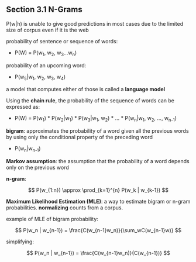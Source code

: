 ## Section 3.1 N-Grams

P(w|h) is unable to give good predictions in most cases due to the limited size of corpus even if it is the web

probability of sentence or sequence of words:
 - P(W) = P(w<sub>1</sub>, w<sub>2</sub>, w<sub>3</sub>...w<sub>n</sub>)

probability of an upcoming word:
 - P(w<sub>5</sub>|w<sub>1</sub>, w<sub>2</sub>, w<sub>3</sub>, w<sub>4</sub>)

a model that computes either of those is called a **language model**

Using the **chain rule**, the probability of the sequence of words can be expressed as:
 - P(W) = P(w<sub>1</sub>) * P(w<sub>2</sub>|w<sub>1</sub>) * P(w<sub>3</sub>|w<sub>1</sub>, w<sub>2</sub>) * ... * P(w<sub>n</sub>|w<sub>1</sub>, w<sub>2</sub>, ..., w<sub>n-1</sub>)

**bigram**: approximates the probability of a word given all the previous words by using only the conditional property of the preceding word
 - P(w<sub>n</sub>|w<sub>n-1</sub>)

**Markov assumption**: the assumption that the probability of a word depends only on the previous word

**n-gram**:

$$ P(w_{1:n}) \approx \prod_{k=1}^{n} P(w_k | w_{k-1}) $$

**Maximum Likelihood Estimation (MLE)**: a way to estimate bigram or n-gram probabilities. **normalizing** counts from a corpus.

example of MLE of bigram probability:

$$ P(w_n | w_{n-1}) = \frac{C(w_{n-1}w_n)}{\sum_wC(w_{n-1}w)} $$

simplifying:

$$ P(w_n | w_{n-1}) = \frac{C(w_{n-1}w_n)}{C(w_{n-1})} $$
